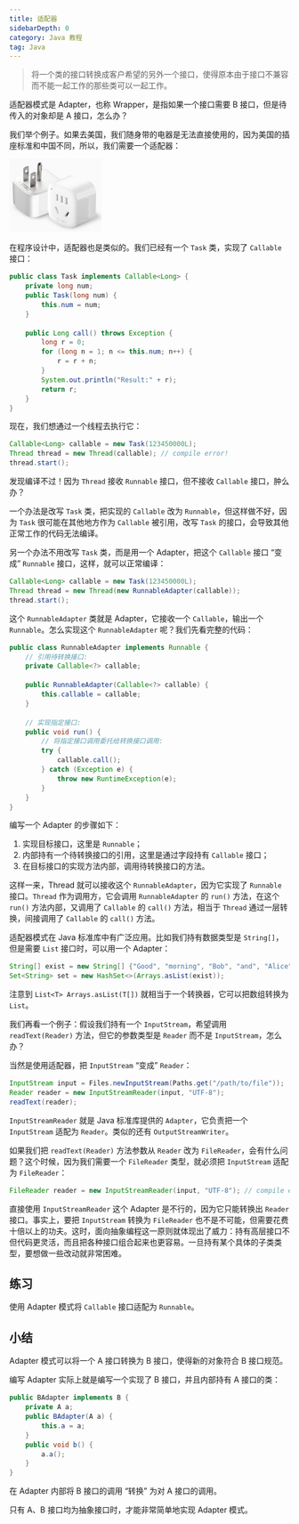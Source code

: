 ```yaml
---
title: 适配器
sidebarDepth: 0
category: Java 教程
tag: Java
---
```



> 将一个类的接口转换成客户希望的另外一个接口，使得原本由于接口不兼容而不能一起工作的那些类可以一起工作。

适配器模式是 Adapter，也称 Wrapper，是指如果一个接口需要 B 接口，但是待传入的对象却是 A 接口，怎么办？

我们举个例子。如果去美国，我们随身带的电器是无法直接使用的，因为美国的插座标准和中国不同，所以，我们需要一个适配器：

![adapter](./assets/l.jpeg)

在程序设计中，适配器也是类似的。我们已经有一个 `Task` 类，实现了 `Callable` 接口：

```java
public class Task implements Callable<Long> {
    private long num;
    public Task(long num) {
        this.num = num;
    }

    public Long call() throws Exception {
        long r = 0;
        for (long n = 1; n <= this.num; n++) {
            r = r + n;
        }
        System.out.println("Result:" + r);
        return r;
    }
}
```

现在，我们想通过一个线程去执行它：

```java
Callable<Long> callable = new Task(123450000L);
Thread thread = new Thread(callable); // compile error!
thread.start();
```

发现编译不过！因为 `Thread` 接收 `Runnable` 接口，但不接收 `Callable` 接口，肿么办？

一个办法是改写 `Task` 类，把实现的 `Callable` 改为 `Runnable`，但这样做不好，因为 `Task` 很可能在其他地方作为 `Callable` 被引用，改写 `Task` 的接口，会导致其他正常工作的代码无法编译。

另一个办法不用改写 `Task` 类，而是用一个 Adapter，把这个 `Callable` 接口 “变成” `Runnable` 接口，这样，就可以正常编译：

```java
Callable<Long> callable = new Task(123450000L);
Thread thread = new Thread(new RunnableAdapter(callable));
thread.start();
```

这个 `RunnableAdapter` 类就是 Adapter，它接收一个 `Callable`，输出一个 `Runnable`。怎么实现这个 `RunnableAdapter` 呢？我们先看完整的代码：

```java
public class RunnableAdapter implements Runnable {
    // 引用待转换接口:
    private Callable<?> callable;

    public RunnableAdapter(Callable<?> callable) {
        this.callable = callable;
    }

    // 实现指定接口:
    public void run() {
        // 将指定接口调用委托给转换接口调用:
        try {
            callable.call();
        } catch (Exception e) {
            throw new RuntimeException(e);
        }
    }
}
```

编写一个 Adapter 的步骤如下：

1. 实现目标接口，这里是 `Runnable`；
2. 内部持有一个待转换接口的引用，这里是通过字段持有 `Callable` 接口；
3. 在目标接口的实现方法内部，调用待转换接口的方法。

这样一来，Thread 就可以接收这个 `RunnableAdapter`，因为它实现了 `Runnable` 接口。`Thread` 作为调用方，它会调用 `RunnableAdapter` 的 `run()` 方法，在这个 `run()` 方法内部，又调用了 `Callable` 的 `call()` 方法，相当于 `Thread` 通过一层转换，间接调用了 `Callable` 的 `call()` 方法。

适配器模式在 Java 标准库中有广泛应用。比如我们持有数据类型是 `String[]`，但是需要 `List` 接口时，可以用一个 Adapter：

```java
String[] exist = new String[] {"Good", "morning", "Bob", "and", "Alice"};
Set<String> set = new HashSet<>(Arrays.asList(exist));
```

注意到 `List<T> Arrays.asList(T[])` 就相当于一个转换器，它可以把数组转换为 `List`。

我们再看一个例子：假设我们持有一个 `InputStream`，希望调用 `readText(Reader)` 方法，但它的参数类型是 `Reader` 而不是 `InputStream`，怎么办？

当然是使用适配器，把 `InputStream` “变成” `Reader`：

```java
InputStream input = Files.newInputStream(Paths.get("/path/to/file"));
Reader reader = new InputStreamReader(input, "UTF-8");
readText(reader);
```

`InputStreamReader` 就是 Java 标准库提供的 `Adapter`，它负责把一个 `InputStream` 适配为 `Reader`。类似的还有 `OutputStreamWriter`。

如果我们把 `readText(Reader)` 方法参数从 `Reader` 改为 `FileReader`，会有什么问题？这个时候，因为我们需要一个 `FileReader` 类型，就必须把 `InputStream` 适配为 `FileReader`：

```java
FileReader reader = new InputStreamReader(input, "UTF-8"); // compile error!
```

直接使用 `InputStreamReader` 这个 Adapter 是不行的，因为它只能转换出 `Reader` 接口。事实上，要把 `InputStream` 转换为 `FileReader` 也不是不可能，但需要花费十倍以上的功夫。这时，面向抽象编程这一原则就体现出了威力：持有高层接口不但代码更灵活，而且把各种接口组合起来也更容易。一旦持有某个具体的子类类型，要想做一些改动就非常困难。

## 练习

使用 Adapter 模式将 `Callable` 接口适配为 `Runnable`。


## 小结

Adapter 模式可以将一个 A 接口转换为 B 接口，使得新的对象符合 B 接口规范。

编写 Adapter 实际上就是编写一个实现了 B 接口，并且内部持有 A 接口的类：

```java
public BAdapter implements B {
    private A a;
    public BAdapter(A a) {
        this.a = a;
    }
    public void b() {
        a.a();
    }
}
```

在 Adapter 内部将 B 接口的调用 “转换” 为对 A 接口的调用。

只有 A、B 接口均为抽象接口时，才能非常简单地实现 Adapter 模式。





